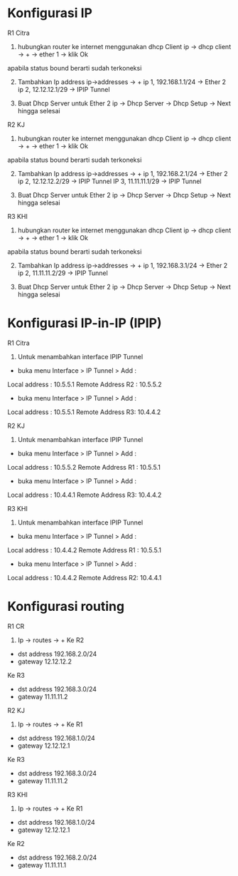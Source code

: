 # Konfigurasi IP

R1 Citra

1. hubungkan router ke internet menggunakan dhcp Client
   ip -> dhcp client -> + -> ether 1 -> klik Ok

apabila status bound berarti sudah terkoneksi

2. Tambahkan Ip address
   ip->addresses -> +
   ip 1, 192.168.1.1/24 -> Ether 2
   ip 2, 12.12.12.1/29 -> IPIP Tunnel

3. Buat Dhcp Server untuk Ether 2
   ip -> Dhcp Server -> Dhcp Setup -> Next hingga selesai

R2 KJ

1. hubungkan router ke internet menggunakan dhcp Client
   ip -> dhcp client -> + -> ether 1 -> klik Ok

apabila status bound berarti sudah terkoneksi

2. Tambahkan Ip address
   ip->addresses -> +
   ip 1, 192.168.2.1/24 -> Ether 2
   ip 2, 12.12.12.2/29 -> IPIP Tunnel
   IP 3, 11.11.11.1/29 -> IPIP Tunnel

3. Buat Dhcp Server untuk Ether 2
   ip -> Dhcp Server -> Dhcp Setup -> Next hingga selesai

R3 KHI

1. hubungkan router ke internet menggunakan dhcp Client
   ip -> dhcp client -> + -> ether 1 -> klik Ok

apabila status bound berarti sudah terkoneksi

2. Tambahkan Ip address
   ip->addresses -> +
   ip 1, 192.168.3.1/24 -> Ether 2
   ip 2, 11.11.11.2/29 -> IPIP Tunnel

3. Buat Dhcp Server untuk Ether 2
   ip -> Dhcp Server -> Dhcp Setup -> Next hingga selesai

# Konfigurasi IP-in-IP (IPIP)

R1 Citra

1. Untuk menambahkan interface IPIP Tunnel

- buka menu Interface > IP Tunnel > Add :

Local address : 10.5.5.1
Remote Address R2 : 10.5.5.2

- buka menu Interface > IP Tunnel > Add :

Local address : 10.5.5.1
Remote Address R3: 10.4.4.2

R2 KJ

1. Untuk menambahkan interface IPIP Tunnel

- buka menu Interface > IP Tunnel > Add :

Local address : 10.5.5.2
Remote Address R1 : 10.5.5.1

- buka menu Interface > IP Tunnel > Add :

Local address : 10.4.4.1
Remote Address R3: 10.4.4.2

R3 KHI

1. Untuk menambahkan interface IPIP Tunnel

- buka menu Interface > IP Tunnel > Add :

Local address : 10.4.4.2
Remote Address R1 : 10.5.5.1

- buka menu Interface > IP Tunnel > Add :

Local address : 10.4.4.2
Remote Address R2: 10.4.4.1

# Konfigurasi routing

R1 CR

1. Ip -> routes -> +
Ke R2
- dst address 192.168.2.0/24
- gateway 12.12.12.2

Ke R3
- dst address 192.168.3.0/24
- gateway 11.11.11.2

R2 KJ

1. Ip -> routes -> +
Ke R1
- dst address 192.168.1.0/24
- gateway 12.12.12.1

Ke R3
- dst address 192.168.3.0/24
- gateway 11.11.11.2

R3 KHI

1. Ip -> routes -> +
Ke R1
- dst address 192.168.1.0/24
- gateway 12.12.12.1

Ke R2
- dst address 192.168.2.0/24
- gateway 11.11.11.1
